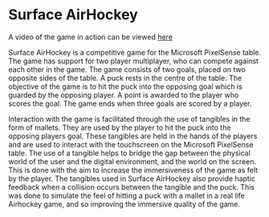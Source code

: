 Surface AirHockey
=========

A video of the game in action can be viewed [here](http://tiny.cc/SurfaceAirHockeyVideo)

Surface AirHockey is a competitive game for the Microsoft PixelSense table. The game has support for two player multiplayer, who can compete against each other in the game. The game consists of two goals, placed on two opposite sides of
the table. A puck rests in the centre of the table. The objective of the game is to hit the puck into the opposing goal which is
guarded by the opposing player. A point is awarded to the player who scores the goal. The game ends when three goals are scored by a player.

Interaction with the game is facilitated through the use of tangibles in the form of mallets. They are used by the player to
hit the puck into the opposing players goal. These tangibles are held in the hands of the players and are used to interact
with the touchscreen on the Microsoft PixelSense table. The use of a tangible helps to bridge the gap between the physical world of the user and the digital environment, and the world on the screen. This is done with the aim to increase the
immersiveness of the game as felt by the player. The tangibles used in Surface AirHockey also provide haptic feedback when a collision occurs between the tangible and the puck. This was done to simulate the feel of hitting a puck with a mallet in a real life Airhockey game, and so improving the immersive quality of the game.
